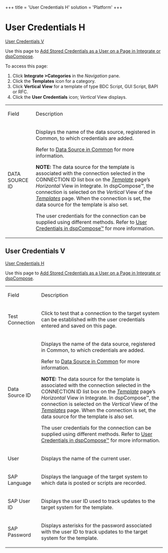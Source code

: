 +++
title = 'User Credentials H'
solution = 'Platform'
+++

# User Credentials H

[User Credentials V](User_Credentials_H#User_Credentials_V)

<div class="use">

Use this page to [Add Stored Credentials as a User on a Page in
Integrate or
dspCompose](../../../Data_Quality/dspCompose/Config/Add_Stored_Credentials_as_a_User_on_a_Page_in_Integrate_or_dspCompose).

</div>

To access this page:

1.  Click <span style="font-weight: bold;">Integrate
    \></span><span style="font-weight: bold;">Categories</span> in the
    <span style="font-style: italic;">Navigation</span> pane.
2.  Click the <span style="font-weight: bold;">Templates</span> icon for
    a category.
3.  Click <span style="font-weight: bold;">Vertical View</span> for a
    template of type BDC Script, GUI Script, BAPI or RFC.
4.  Click the <span style="font-weight: bold;">User Credentials</span>
    icon; <span style="font-style: italic;">Vertical</span> View
    displays.

<table>
<tbody>
<tr class="odd">
<td><p>Field</p></td>
<td><p>Description</p></td>
</tr>
<tr class="even">
<td><p>DATA SOURCE ID</p></td>
<td><p>Displays the name of the data source, registered in Common, to which credentials are added.</p>
<p>Refer to <a href="../Use_Cases/Data_Sources_in_Common">Data Source in Common</a> for more information.</p>
<p><strong>NOTE:</strong> The data source for the template is associated with the connection selected in the CONNECTION ID list box on the <span style="font-style: italic;"><a href="../../Integrate/Page_Desc/Template_H">Template</a></span> page’s <span style="font-style: italic;">Horizontal</span> View in Integrate. In dspCompose™, the connection is selected on the <span style="font-style: italic;">Vertical</span> View of the <span style="font-style: italic;"><a href="../../../Data_Quality/dspCompose/Page_Desc/Templates_H">Templates</a></span> page. When the connection is set, the data source for the template is also set.</p>
<p>The user credentials for the connection can be supplied using different methods. Refer to <a href="../../../Data_Quality/dspCompose/Config/User_Credentials_in_dspCompose">User Credentials in dspCompose™</a> for more information.</p></td>
</tr>
</tbody>
</table>

## <span id="User_Credentials_V"></span>User Credentials V

[User Credentials H](User_Credentials_H)

<div class="use">

Use this page to [Add Stored Credentials as a User on a Page in
Integrate or
dspCompose](../../../Data_Quality/dspCompose/Config/Add_Stored_Credentials_as_a_User_on_a_Page_in_Integrate_or_dspCompose).

</div>

<table>
<tbody>
<tr class="odd">
<td><p>Field</p></td>
<td><p>Description</p></td>
</tr>
<tr class="even">
<td><p>Test Connection</p></td>
<td><p>Click to test that a connection to the target system can be established with the user credentials entered and saved on this page.</p></td>
</tr>
<tr class="odd">
<td><p>Data Source ID</p></td>
<td><p>Displays the name of the data source, registered in Common, to which credentials are added.</p>
<p>Refer to <a href="../Use_Cases/Data_Sources_in_Common">Data Source in Common</a> for more information.</p>
<p><strong>NOTE:</strong> The data source for the template is associated with the connection selected in the CONNECTION ID list box on the <span style="font-style: italic;"><a href="../../Integrate/Page_Desc/Template_H">Template</a></span> page’s <span style="font-style: italic;">Horizontal</span> View in Integrate. In dspCompose™, the connection is selected on the <span style="font-style: italic;">Vertical</span> View of the <span style="font-style: italic;"><a href="../../../Data_Quality/dspCompose/Page_Desc/Templates_H">Templates</a></span> page. When the connection is set, the data source for the template is also set.</p>
<p>The user credentials for the connection can be supplied using different methods. Refer to <a href="../../../Data_Quality/dspCompose/Config/User_Credentials_in_dspCompose">User Credentials in dspCompose™</a> for more information.</p></td>
</tr>
<tr class="even">
<td><p>User</p></td>
<td><p>Displays the name of the current user.</p></td>
</tr>
<tr class="odd">
<td><p>SAP Language</p></td>
<td><p>Displays the language of the target system to which data is posted or scripts are recorded.</p></td>
</tr>
<tr class="even">
<td><p>SAP User ID</p></td>
<td><p>Displays the user ID used to track updates to the target system for the template.</p></td>
</tr>
<tr class="odd">
<td><p>SAP Password</p></td>
<td><p>Displays asterisks for the password associated with the user ID to track updates to the target system for the template.</p></td>
</tr>
</tbody>
</table>
